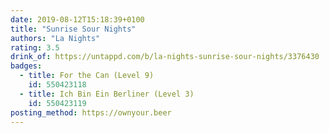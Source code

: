 ```yaml
---
date: 2019-08-12T15:18:39+0100
title: "Sunrise Sour Nights"
authors: "La Nights"
rating: 3.5
drink_of: https://untappd.com/b/la-nights-sunrise-sour-nights/3376430
badges:
  - title: For the Can (Level 9)
    id: 550423118
  - title: Ich Bin Ein Berliner (Level 3)
    id: 550423119
posting_method: https://ownyour.beer
---
```

